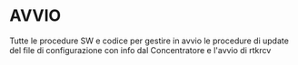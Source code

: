 # AVVIO
Tutte le procedure SW e codice per gestire in avvio le procedure di update del file di configurazione con info dal Concentratore e l'avvio di rtkrcv  
